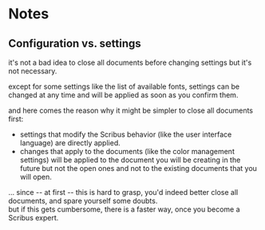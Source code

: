 # Notes

## Configuration vs. settings

it's not a bad idea to close all documents before changing settings but it's not necessary.

except for some settings like the list of available fonts, settings can be changed at any time and will be applied as soon as you confirm them.

and here comes the reason why it might be simpler to close all documents first:

- settings that modify the Scribus behavior (like the user interface language) are directly applied.
- changes that apply to the documents (like the color management settings) will be applied to the document you will be creating in the future but not the open ones and not to the existing documents that you will open.

... since -- at first -- this is hard to grasp, you'd indeed better close all documents, and spare yourself some doubts.  
but if this gets cumbersome, there is a faster way, once you become a Scribus expert.
